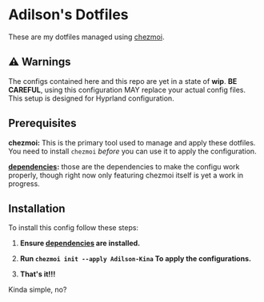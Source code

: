 # Adilson's Dotfiles

These are my dotfiles managed using [chezmoi](https://www.chezmoi.io/).

## ⚠️ Warnings

The configs contained here and this repo are yet in a state of **wip**.
**BE CAREFUL**, using this configuration MAY replace your actual config files.
This setup is designed for Hyprland configuration. 

##  Prerequisites

**chezmoi:** This is the primary tool used to manage and apply these dotfiles. You need to install `chezmoi` *before* you can use it to apply the configuration.

**[dependencies](dependencies.txt):** those are the dependencies to make the configu work properly, though right now only featuring chezmoi itself is yet a work in progress. 

## Installation

To install this config follow these steps:

1.  **Ensure [dependencies](dependencies.txt) are installed.**

2.  **Run `chezmoi init --apply Adilson-Kina` To apply the configurations.**

3. **That's it!!!**

Kinda simple, no?
